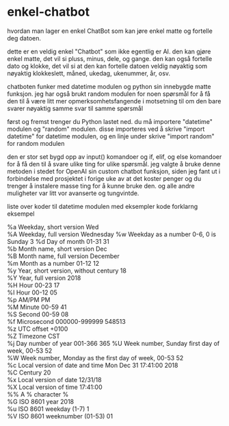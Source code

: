 # enkel-chatbot
hvordan man lager en enkel ChatBot som kan jøre enkel matte og fortelle deg datoen.

dette er en veldig enkel "Chatbot" som ikke egentlig er AI. den kan gjøre enkel matte, det vil si pluss, minus, dele, og gange. den kan også fortelle dato og klokke, det vil si at den kan fortelle datoen veldig nøyaktig som nøyaktig klokkeslett, måned, ukedag, ukenummer, år, osv.

chatboten funker med datetime modulen og python sin innebygde matte funksjon. jeg har også brukt random modulen for noen spørsmål for å få den til å være litt mer opmerksomhetsfangende i motsetning til om den bare svarer nøyaktig samme svar til samme spørsmål

først og fremst trenger du Python lastet ned.
du må importere "datetime" modulen og "random" modulen. disse importeres ved å skrive "import datetime" for datetime modulen, og en linje under skrive "import random" for random modulen

den er stor set bygd opp av input() komandoer og if, elif, og else komandoer for å få den til å svare ulike ting for ulike spørsmål. jeg valgte å bruke denne metoden i stedet for OpenAI sin custom chatbot funksjon, siden jeg fant ut i forbindelse med prosjektet i forige uke av at det koster penger og du trenger å instalere masse ting for å kunne bruke den. og alle andre muligheter var litt vor avanserte og tungvintde.


liste over koder til datetime modulen med eksempler
kode	  forklarng         eksempel

%a	Weekday, short version  	              Wed	
%A	Weekday, full version	                  Wednesday	
%w	Weekday as a number 0-6, 0 is Sunday	  3	
%d	Day of month 01-31	                    31	
%b	Month name, short version	              Dec	
%B	Month name, full version	              December	
%m	Month as a number 01-12	                12	
%y	Year, short version, without century	  18	
%Y	Year, full version	                    2018	
%H	Hour 00-23	                            17	
%I	Hour 00-12	                            05	
%p	AM/PM	                                  PM	
%M	Minute 00-59	                          41	
%S	Second 00-59	                          08	
%f	Microsecond 000000-999999	              548513	
%z	UTC offset	                            +0100	
%Z	Timezone	                              CST	
%j	Day number of year 001-366	            365	
%U	Week number, Sunday first day of week, 00-53	52	
%W	Week number, Monday as the first day of week, 00-53	52	
%c	Local version of date and time	Mon Dec 31 17:41:00 2018	
%C	Century	20	
%x	Local version of date	12/31/18	
%X	Local version of time	17:41:00	
%%	A % character	%	
%G	ISO 8601 year	2018	
%u	ISO 8601 weekday (1-7)	1	
%V	ISO 8601 weeknumber (01-53)	01
